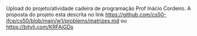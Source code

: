 Upload do projeto/atividade cadeira de programação Prof Inácio Cordeiro. A proposta do projeto esta descrita no link https://github.com/cs50-ifce/cs50/blob/main/w1/problems/matrizes.md ou https://bityli.com/KRFAjGDs
